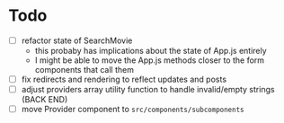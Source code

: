 # Todo

- [ ] refactor state of SearchMovie
  - this probaby has implications about the state of App.js entirely
  - I might be able to move the App.js methods closer to the form components that call them
- [ ] fix redirects and rendering to reflect updates and posts
- [ ] adjust providers array utility function to handle invalid/empty strings (BACK END)
- [ ] move Provider component to `src/components/subcomponents`
